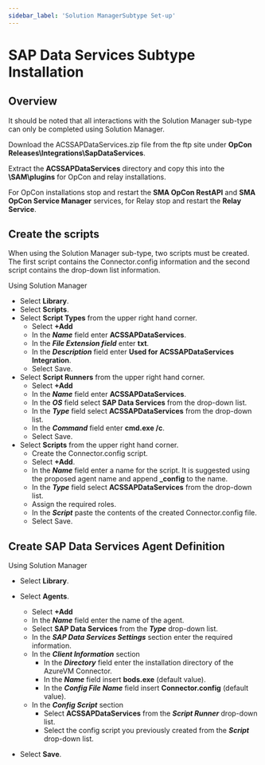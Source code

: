 ```yaml
---
sidebar_label: 'Solution ManagerSubtype Set-up'
---
```


# SAP Data Services Subtype Installation

## Overview

It should be noted that all interactions with the Solution Manager sub-type can only be completed using Solution Manager.

Download the ACSSAPDataServices.zip file from the ftp site under **OpCon Releases\\Integrations\\SapDataServices**.

Extract the **ACSSAPDataServices** directory and copy this into the **\\SAM\\plugins** for OpCon and relay installations.

For OpCon installations stop and restart the **SMA OpCon RestAPI** and **SMA OpCon Service Manager** services, for Relay stop and restart the **Relay Service**.

## Create the scripts
When using the Solution Manager sub-type, two scripts must be created. The first script contains the Connector.config information and the second script contains the drop-down list information.

Using Solution Manager
- Select **Library**.
- Select **Scripts**.
- Select **Script Types** from the upper right hand corner. 
    - Select **+Add**
    - In the ***Name*** field enter **ACSSAPDataServices**.
    - In the ***File Extension field*** enter **txt**.
    - In the ***Description*** field enter **Used for ACSSAPDataServices Integration**.
    - Select Save.
- Select **Script Runners** from the upper right hand corner. 
    - Select **+Add**
    - In the ***Name*** field enter **ACSSAPDataServices**.
    - In the ***OS*** field select **SAP Data Services** from the drop-down list.
    - In the ***Type*** field select **ACSSAPDataServices** from the drop-down list.
    - In the ***Command*** field enter **cmd.exe /c**.
    - Select Save.
- Select **Scripts** from the upper right hand corner.
    - Create the Connector.config script.
    - Select **+Add**.
    - In the ***Name*** field enter a name for the script. It is suggested using the proposed agent name and append **_config** to the name. 
    - In the ***Type*** field select **ACSSAPDataServices** from the drop-down list.
    - Assign the required roles.
    - In the ***Script*** paste the contents of the created Connector.config file.
    - Select Save.
 
## Create SAP Data Services Agent Definition

Using Solution Manager
- Select **Library**.
- Select **Agents**.
    - Select **+Add**
    - In the ***Name*** field enter the name of the agent.
    - Select **SAP Data Services** from the ***Type*** drop-down list.
    - In the ***SAP Data Services Settings*** section enter the required information.
    - In the ***Client Information*** section
        - In the ***Directory*** field enter the installation directory of the AzureVM Connector.
        - In the ***Name*** field insert **bods.exe** (default value).
        - In the ***Config File Name*** field insert **Connector.config** (default value).
    - In the ***Config Script*** section
        - Select **ACSSAPDataServices** from the ***Script Runner*** drop-down list.
        - Select the config script you previously created from the ***Script*** drop-down list.

- Select **Save**.
